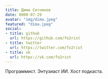 ```yaml
---
title: Дима Ситников
date: 0000-07-29
avatar: "img/dima.jpeg"
featured: "dima.jpeg"
social:
- title: github
  url: https://github.com/fo2rist
- title: twitter
  url: https://twitter.com/fo2rist
- title: vk
  url: https://vk.com/fo2rist
---
```

Программист. Энтузиаст ИИ. Хост подкаста.

